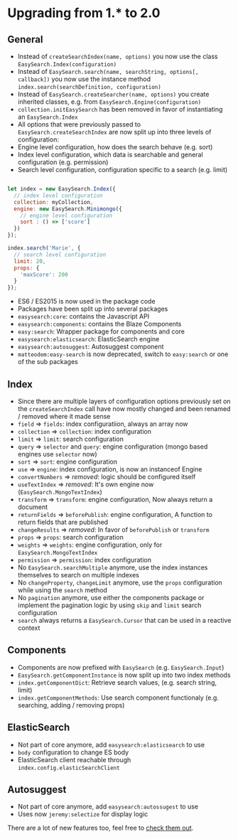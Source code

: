 # Upgrading from 1.* to 2.0

## General

* Instead of `createSearchIndex(name, options)` you now use the class `EasySearch.Index(configuration)`
* Instead of `EasySearch.search(name, searchString, options[, callback])` you now use the instance method `index.search(searchDefinition, configuration)`
* Instead of `EasySearch.createSearcher(name, options)` you create inherited classes, e.g. from `EasySearch.Engine(configuration)`
* `collection.initEasySearch` has been removed in favor of instantiating an `EasySearch.Index`
* All options that were previously passed to `EasySearch.createSearchIndex` are now split up into three levels of configuration:
 * Engine level configuration, how does the search behave (e.g. sort)
 * Index level configuration, which data is searchable and general configuration (e.g. permission)
 * Search level configuration, configuration specific to a search (e.g. limit)

```javascript

let index = new EasySearch.Index({
  // index level configuration
  collection: myCollection,
  engine: new EasySearch.Minimongo({
    // engine level configuration
    sort : () => ['score']
  })
});

index.search('Marie', {
  // search level configuration
  limit: 20,
  props: {
    'maxScore': 200
  }
});
```

* ES6 / ES2015 is now used in the package code
* Packages have been split up into several packages
 * `easysearch:core`: contains the Javascript API
 * `easysearch:components`: contains the Blaze Components
 * `easy:search`: Wrapper package for components and core
 * `easysearch:elasticsearch`: ElasticSearch engine
 * `easysearch:autosuggest`: Autosuggest component
* `matteodem:easy-search` is now deprecated, switch to `easy:search` or one of the sub packages

## Index

* Since there are multiple layers of configuration options previously set on the `createSearchIndex` call have now mostly changed and been renamed / removed where it made sense
 * `field` => `fields`: index configuratiion, always an array now
 * `collection` => `collection`: index configuration
 * `limit` => `limit`: search configuration
 * `query` => `selector` and `query`: engine configuration (mongo based engines use `selector` now)
 * `sort` => `sort`: engine configuration
 * `use` => `engine`: index configuration, is now an instanceof Engine
 * `convertNumbers` => _removed_: logic should be configured itself
 * `useTextIndex` => _removed_: It's own engine now (`EasySearch.MongoTextIndex`)
 * `transform` => `transform`: engine configuration, Now always return a document
 * `returnFields` => `beforePublish`: engine configuration, A function to return fields that are published
 * `changeResults` => _removed_: In favor of `beforePublish` or `transform`
 * `props` => `props`: search configuration
 * `weights` => `weights`: engine configuration, only for `EasySearch.MongoTextIndex`
 * `permission` => `permission`: index configuration
* No `EasySearch.searchMultiple` anymore, use the index instances themselves to search on multiple indexes
* No `changeProperty`, `changeLimit` anymore, use the `props` configuration while using the `search` method
* No `pagination` anymore, use either the components package or implement the pagination logic by using `skip` and `limit` search configuration
* `search` always returns a `EasySearch.Cursor` that can be used in a reactive context

## Components

* Components are now prefixed with `EasySearch` (e.g. `EasySearch.Input`)
* `EasySearch.getComponentInstance` is now split up into two index methods
 * `index.getComponentDict`: Retrieve search values, (e.g. search string, limit)
 * `index.getComponentMethods`: Use search component functionaly (e.g. searching, adding / removing props)


## ElasticSearch

* Not part of core anymore, add `easysearch:elasticsearch` to use
* `body` configuration to change ES body
* ElasticSearch client reachable through `index.config.elasticSearchClient`

## Autosuggest

* Not part of core anymore, add `easysearch:autossugest` to use
* Uses now `jeremy:selectize` for display logic

There are a lot of new features too, feel free to [check them out](http://matteodem.github.io/meteor-easy-search/).
